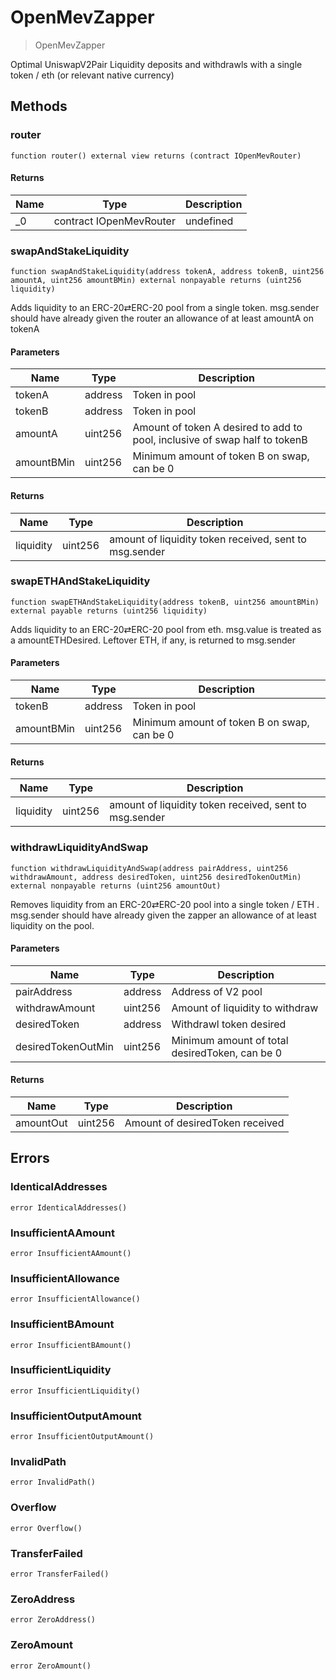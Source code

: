 # OpenMevZapper

> OpenMevZapper

Optimal UniswapV2Pair Liquidity deposits and withdrawls with a single token / eth (or relevant native currency)

## Methods

### router

```solidity
function router() external view returns (contract IOpenMevRouter)
```

#### Returns

| Name | Type                    | Description |
| ---- | ----------------------- | ----------- |
| \_0  | contract IOpenMevRouter | undefined   |

### swapAndStakeLiquidity

```solidity
function swapAndStakeLiquidity(address tokenA, address tokenB, uint256 amountA, uint256 amountBMin) external nonpayable returns (uint256 liquidity)
```

Adds liquidity to an ERC-20⇄ERC-20 pool from a single token. msg.sender should have already given the router an
allowance of at least amountA on tokenA

#### Parameters

| Name       | Type    | Description                                                                |
| ---------- | ------- | -------------------------------------------------------------------------- |
| tokenA     | address | Token in pool                                                              |
| tokenB     | address | Token in pool                                                              |
| amountA    | uint256 | Amount of token A desired to add to pool, inclusive of swap half to tokenB |
| amountBMin | uint256 | Minimum amount of token B on swap, can be 0                                |

#### Returns

| Name      | Type    | Description                                            |
| --------- | ------- | ------------------------------------------------------ |
| liquidity | uint256 | amount of liquidity token received, sent to msg.sender |

### swapETHAndStakeLiquidity

```solidity
function swapETHAndStakeLiquidity(address tokenB, uint256 amountBMin) external payable returns (uint256 liquidity)
```

Adds liquidity to an ERC-20⇄ERC-20 pool from eth. msg.value is treated as a amountETHDesired. Leftover ETH, if any, is
returned to msg.sender

#### Parameters

| Name       | Type    | Description                                 |
| ---------- | ------- | ------------------------------------------- |
| tokenB     | address | Token in pool                               |
| amountBMin | uint256 | Minimum amount of token B on swap, can be 0 |

#### Returns

| Name      | Type    | Description                                            |
| --------- | ------- | ------------------------------------------------------ |
| liquidity | uint256 | amount of liquidity token received, sent to msg.sender |

### withdrawLiquidityAndSwap

```solidity
function withdrawLiquidityAndSwap(address pairAddress, uint256 withdrawAmount, address desiredToken, uint256 desiredTokenOutMin) external nonpayable returns (uint256 amountOut)
```

Removes liquidity from an ERC-20⇄ERC-20 pool into a single token / ETH . msg.sender should have already given the zapper
an allowance of at least liquidity on the pool.

#### Parameters

| Name               | Type    | Description                                    |
| ------------------ | ------- | ---------------------------------------------- |
| pairAddress        | address | Address of V2 pool                             |
| withdrawAmount     | uint256 | Amount of liquidity to withdraw                |
| desiredToken       | address | Withdrawl token desired                        |
| desiredTokenOutMin | uint256 | Minimum amount of total desiredToken, can be 0 |

#### Returns

| Name      | Type    | Description                     |
| --------- | ------- | ------------------------------- |
| amountOut | uint256 | Amount of desiredToken received |

## Errors

### IdenticalAddresses

```solidity
error IdenticalAddresses()
```

### InsufficientAAmount

```solidity
error InsufficientAAmount()
```

### InsufficientAllowance

```solidity
error InsufficientAllowance()
```

### InsufficientBAmount

```solidity
error InsufficientBAmount()
```

### InsufficientLiquidity

```solidity
error InsufficientLiquidity()
```

### InsufficientOutputAmount

```solidity
error InsufficientOutputAmount()
```

### InvalidPath

```solidity
error InvalidPath()
```

### Overflow

```solidity
error Overflow()
```

### TransferFailed

```solidity
error TransferFailed()
```

### ZeroAddress

```solidity
error ZeroAddress()
```

### ZeroAmount

```solidity
error ZeroAmount()
```
